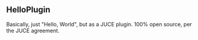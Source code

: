 ## HelloPlugin

Basically, just "Hello, World", but as a JUCE plugin. 100% open source, per the JUCE agreement.
